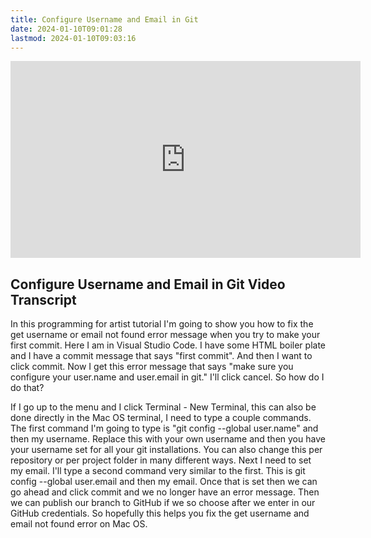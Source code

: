 ```yaml
---
title: Configure Username and Email in Git
date: 2024-01-10T09:01:28
lastmod: 2024-01-10T09:03:16
---
```


<div class="iframe-16-9-container">
<iframe class="youTubeIframe" width="560" height="315" src="https://www.youtube.com/embed/RT-1Zywrse8?si=rpQW-Y3Y2KRoMDyB?rel=0" title="YouTube video player" frameborder="0" allow="accelerometer; autoplay; clipboard-write; encrypted-media; gyroscope; picture-in-picture; web-share" allowfullscreen></iframe>
</div>

## Configure Username and Email in Git Video Transcript

In this programming for artist tutorial I'm going to show you how to fix the get username or email not found error message when you try to make your first commit. Here I am in Visual Studio Code. I have some HTML boiler plate and I have a commit message that says "first commit". And then I want to click commit. Now I get this error message that says "make sure you configure your user.name and user.email in git." I'll click cancel. So how do I do that?

If I go up to the menu and I click Terminal - New Terminal, this can also be done directly in the Mac OS terminal, I need to type a couple commands. The first command I'm going to type is "git config --global user.name" and then my username. Replace this with your own username and then you have your username set for all your git installations. You can also change this per repository or per project folder in many different ways. Next I need to set my email. I'll type a second command very similar to the first. This is git config --global user.email and then my email. Once that is set then we can go ahead and click commit and we no longer have an error message. Then we can publish our branch to GitHub if we so choose after we enter in our GitHub credentials. So hopefully this helps you fix the get username and email not found error on Mac OS.
